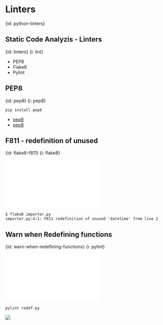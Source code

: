 # Linters
{id: python-linters}

## Static Code Analyzis - Linters
{id: linters}
{i: lint}

* PEP8
* Flake8
* Pylint


## PEP8
{id: pep8}
{i: pep8}

```
pip install pep8
```

* [pep8](https://pep8.readthedocs.io/en/release-1.7.x/intro.html)
* [pep8](https://pypi.org/project/pytest-pep8/)


## F811 - redefinition of unused
{id: flake8-f811}
{i: flake8}

![](examples/linters/importer.py)

```
$ flake8 importer.py
importer.py:4:1: F811 redefinition of unused 'datetime' from line 2
```

## Warn when Redefining functions
{id: warn-when-redefining-functions}
{i: pylint}

![](examples/linters/redef.py)

```
pylint redef.py
```

![](examples/linters/redef.out)


